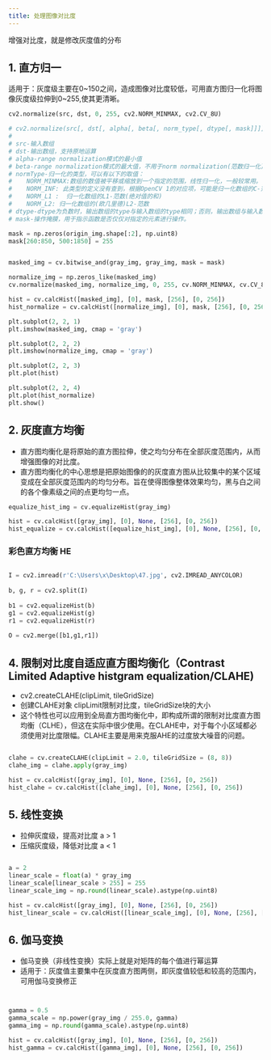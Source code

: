 ```yaml
---
title: 处理图像对比度
---
```


增强对比度，就是修改灰度值的分布

## 1. 直方归一


适用于：灰度级主要在0~150之间，造成图像对比度较低，可用直方图归一化将图像灰度级拉伸到0~255,使其更清晰。

``` py
cv2.normalize(src, dst, 0, 255, cv2.NORM_MINMAX, cv2.CV_8U)

# cv2.normalize(src[, dst[, alpha[, beta[, norm_type[, dtype[, mask]]]]]]) → dst
#
# src-输入数组
# dst-输出数组，支持原地运算
# alpha-range normalization模式的最小值
# beta-range normalization模式的最大值，不用于norm normalization(范数归一化)模式。
# normType-归一化的类型，可以有以下的取值：
#    NORM_MINMAX:数组的数值被平移或缩放到一个指定的范围，线性归一化，一般较常用。
#    NORM_INF: 此类型的定义没有查到，根据OpenCV 1的对应项，可能是归一化数组的C-范数(绝对值的最大值)
#    NORM_L1 :  归一化数组的L1-范数(绝对值的和)
#    NORM_L2: 归一化数组的(欧几里德)L2-范数
# dtype-dtype为负数时，输出数组的type与输入数组的type相同；否则，输出数组与输入数组只是通道数相同，而tpye=CV_MAT_DEPTH(dtype).
# mask-操作掩膜，用于指示函数是否仅仅对指定的元素进行操作。
```

``` py
mask = np.zeros(origin_img.shape[:2], np.uint8)
mask[260:850, 500:1850] = 255


masked_img = cv.bitwise_and(gray_img, gray_img, mask = mask)

normalize_img = np.zeros_like(masked_img)
cv.normalize(masked_img, normalize_img, 0, 255, cv.NORM_MINMAX, cv.CV_8U)

hist = cv.calcHist([masked_img], [0], mask, [256], [0, 256])
hist_normalize = cv.calcHist([normalize_img], [0], mask, [256], [0, 256])

plt.subplot(2, 2, 1)
plt.imshow(masked_img, cmap = 'gray')

plt.subplot(2, 2, 2)
plt.imshow(normalize_img, cmap = 'gray')

plt.subplot(2, 2, 3)
plt.plot(hist)

plt.subplot(2, 2, 4)
plt.plot(hist_normalize)
plt.show()

```

## 2. 灰度直方均衡

- 直方图均衡化是将原始的直方图拉伸，使之均匀分布在全部灰度范围内，从而增强图像的对比度。
- 直方图均衡化的中心思想是把原始图像的的灰度直方图从比较集中的某个区域变成在全部灰度范围内的均匀分布。旨在使得图像整体效果均匀，黑与白之间的各个像素级之间的点更均匀一点。

``` py
equalize_hist_img = cv.equalizeHist(gray_img)

hist = cv.calcHist([gray_img], [0], None, [256], [0, 256])
hist_equalize = cv.calcHist([equalize_hist_img], [0], None, [256], [0, 256])

```

### 彩色直方均衡 HE

``` py

I = cv2.imread(r'C:\Users\x\Desktop\47.jpg', cv2.IMREAD_ANYCOLOR)
 
b, g, r = cv2.split(I)
 
b1 = cv2.equalizeHist(b)
g1 = cv2.equalizeHist(g)
r1 = cv2.equalizeHist(r)
 
O = cv2.merge([b1,g1,r1])

```

## 4. 限制对比度自适应直方图均衡化（Contrast Limited Adaptive histgram equalization/CLAHE)

- cv2.createCLAHE(clipLimit, tileGridSize)
- 创建CLAHE对象 clipLimit限制对比度，tileGridSize块的大小
- 这个特性也可以应用到全局直方图均衡化中，即构成所谓的限制对比度直方图均衡（CLHE），但这在实际中很少使用。在CLAHE中，对于每个小区域都必须使用对比度限幅。CLAHE主要是用来克服AHE的过度放大噪音的问题。 

``` py

clahe = cv.createCLAHE(clipLimit = 2.0, tileGridSize = (8, 8))
clahe_img = clahe.apply(gray_img)

hist = cv.calcHist([gray_img], [0], None, [256], [0, 256])
hist_clahe = cv.calcHist([clahe_img], [0], None, [256], [0, 256])

```

## 5. 线性变换

- 拉伸灰度级，提高对比度 a > 1
- 压缩灰度级，降低对比度 a < 1

``` py

a = 2
linear_scale = float(a) * gray_img
linear_scale[linear_scale > 255] = 255
linear_scale_img = np.round(linear_scale).astype(np.uint8)

hist = cv.calcHist([gray_img], [0], None, [256], [0, 256])
hist_linear_scale = cv.calcHist([linear_scale_img], [0], None, [256], [0, 256])

```

## 6. 伽马变换

- 伽马变换（非线性变换）实际上就是对矩阵的每个值进行幂运算
- 适用于：灰度值主要集中在灰度直方图两侧，即灰度值较低和较高的范围内，可用伽马变换修正

``` py


gamma = 0.5
gamma_scale = np.power(gray_img / 255.0, gamma)
gamma_img = np.round(gamma_scale).astype(np.uint8)

hist = cv.calcHist([gray_img], [0], None, [256], [0, 256])
hist_gamma = cv.calcHist([gamma_img], [0], None, [256], [0, 256])

```